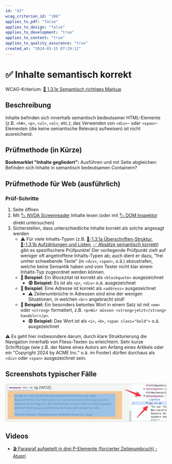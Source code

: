 ```yaml
---
id: "43"
wcag_criterion_id: "106"
applies_to_pdf: "false"
applies_to_design: "false"
applies_to_development: "true"
applies_to_content: "true"
applies_to_quality_assurance: "true"
created_at: "2024-03-15 07:29:12"
---
```


# ✅ Inhalte semantisch korrekt

WCAG-Kriterium: [📜 1.3.1e Semantisch richtiges Markup](..)

## Beschreibung

Inhalte befinden sich innerhalb semantisch bedeutsamer HTML-Elemente (z.B. `<h#>`, `<p>`, `<ul>`, `<ol>`, etc.); das Verwenden von `<div>`- oder `<span>`-Elementen (die keine semantische Relevanz aufweisen) ist nicht ausreichend.

## Prüfmethode (in Kürze)

**Bookmarklet "Inhalte gegliedert":** Ausführen und mit Seite abgleichen: Befinden sich Inhalte in semantisch bedeutsamen Containern?

## Prüfmethode für Web (ausführlich)

### Prüf-Schritte

1. Seite öffnen
1. Mit [🏷️ NVDA Screenreader](/de/tags/nvda-screenreader) Inhalte lesen (oder mit [🏷️ DOM Inspektor](/de/tags/dom-inspektor) direkt untersuchen)
1. Sicherstellen, dass unterschiedliche Inhalte korrekt als solche angesagt werden
    - ⚠️ Für viele Inhalts-Typen (z.B. [📜-1.3.1a Überschriften-Struktur](/de/wcag/1.3.1a-ueberschriften-struktur), [📜-1.3.1b Aufzählungen und Listen](/de/wcag/1.3.1b-aufzaehlungen-und-listen), [✅ Absätze semantisch korrekt](/de/wcag/1.3.1e-semantisch-richtiges-markup/absaetze-semantisch-korrekt)) gibt es spezifischere Prüfpunkte! Der vorliegende Prüfpunkt zielt auf weniger oft angetroffene Inhalts-Typen ab; auch dient er dazu, "frei umher schwebende Texte" (in `<div>`, `<span>`, o.ä.) abzustrafen, welche keine Semantik haben und vom Tester nicht klar einem Inhalts-Typ zugeordnet werden können.
    - **🙂 Beispiel:** Ein Blockzitat ist korrekt als `<blockquote>` ausgezeichnet
        - **😡 Beispiel:** Es ist als `<p>`, `<div>` o.ä. ausgezeichnet
    - **🙂 Beispiel:** Eine Adresse ist korrekt als `<address>` ausgezeichnet
        - ⚠️ Zeilenumbrüche in Adressen sind eine der wenigen Situationen, in welchen `<br>` angebracht sind!
    - **🙂 Beispiel:** Ein besonders betontes Wort in einem Satz ist mit `<em>` oder `<strong>` formatiert, z.B. `<p>Wir müssen <strong>jetzt</strong> handeln!</p>`.
        - **😡 Beispiel:** Das Wort ist als `<i>`, `<b>`, `<span class="bold">` o.ä. ausgezeichnet

⚠️ Es geht hier insbesondere darum, durch klare Strukturierung die Navigation innerhalb von Fliess-Texten zu erleichtern. Sehr kurze Schriftzüge (wie z.B. der Name eines Autors am Anfang eines Artikels oder ein "Copyright 2024 by ACME Inc." o.ä. im Footer) dürfen durchaus als `<div>` oder `<span>` ausgezeichnet sein.

## Screenshots typischer Fälle

![Block-Zitat korrekt als BLOCKQUOTE formatiert](images/block-zitat-korrekt-als-blockquote-formatiert.png)

## Videos

- [🎬 Paragraf aufgeteilt in drei P-Elemente (forcierter Zeilenumbruch) - Atupri](/videos/paragraf-aufgeteilt-in-drei-p-elemente-forcierter-zeilenumbruch-atupri)